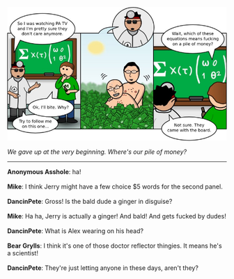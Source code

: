 <!--
.. title: They May Have Given Up
.. slug: they-may-have-given-up
.. date: 2010/08/23 00:00:00
.. tags: 
.. link: 
.. description: 
-->

<a href='they-may-have-given-up.html' title='View comments'>
<img class='comic' src='../assets/comics/20100823.jpg' />
</a>

<em>We gave up at the very beginning. Where's our pile of money?</em>

<!-- TEASER_END -->
<hr />

<div class='comments'>
<b>Anonymous Asshole</b>: ha!<br /><br />
<b>Mike</b>: I think Jerry might have a few choice $5 words for the second panel.<br /><br />
<b>DancinPete</b>: Gross! Is the bald dude a ginger in disguise?<br /><br />
<b>Mike</b>: Ha ha, Jerry is actually a ginger! And bald! And gets fucked by dudes!<br /><br />
<b>DancinPete</b>: What is Alex wearing on his head?<br /><br />
<b>Bear Grylls</b>: I think it's one of those doctor reflector thingies. It means he's a scientist!<br /><br />
<b>DancinPete</b>: They're just letting anyone in these days, aren't they?<br /><br />
</div>

